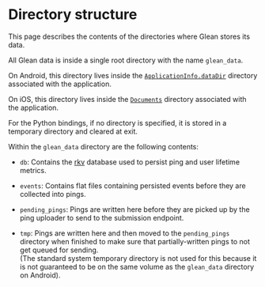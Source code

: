 # Directory structure

This page describes the contents of the directories where Glean stores its data.

All Glean data is inside a single root directory with the name `glean_data`.

On Android, this directory lives inside the [`ApplicationInfo.dataDir`](https://developer.android.com/reference/android/content/pm/ApplicationInfo.html#dataDir) directory associated with the application.

On iOS, this directory lives inside the [`Documents`](https://developer.apple.com/library/archive/documentation/FileManagement/Conceptual/FileSystemProgrammingGuide/FileSystemOverview/FileSystemOverview.html) directory associated with the application.

For the Python bindings, if no directory is specified, it is stored in a temporary directory and cleared at exit.

Within the `glean_data` directory are the following contents:

- `db`: Contains the [rkv](https://github.com/mozilla/rkv) database used to persist ping and user lifetime metrics.

- `events`: Contains flat files containing persisted events before they are collected into pings.

- `pending_pings`: Pings are written here before they are picked up by the ping uploader to send to the submission endpoint.

- `tmp`: Pings are written here and then moved to the `pending_pings` directory when finished to make sure that partially-written pings to not get queued for sending.  
  (The standard system temporary directory is not used for this because it is not guaranteed to be on the same volume as the `glean_data` directory on Android).
